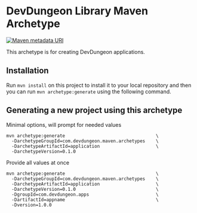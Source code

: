 DevDungeon Library Maven Archetype
==================================

[![Maven metadata URI](https://img.shields.io/maven-metadata/v/http/central.maven.org/maven2/com/devdungeon/maven/archetypes/application/maven-metadata.xml.svg)]()

This archetype is for creating DevDungeon applications.

## Installation

Run `mvn install` on this project to install it to your local repository
and then you can run `mvn archetype:generate` using the following command.

## Generating a new project using this archetype

Minimal options, will prompt for needed values

    mvn archetype:generate                                  \
      -DarchetypeGroupId=com.devdungeon.maven.archetypes    \
      -DarchetypeArtifactId=application                     \
      -DarchetypeVersion=0.1.0
      
Provide all values at once

    mvn archetype:generate                                  \
      -DarchetypeGroupId=com.devdungeon.maven.archetypes    \
      -DarchetypeArtifactId=application                     \
      -DarchetypeVersion=0.1.0                              \
      -DgroupId=com.devdungeon.apps                         \
      -DartifactId=appname                                  \
      -Dversion=1.0.0
